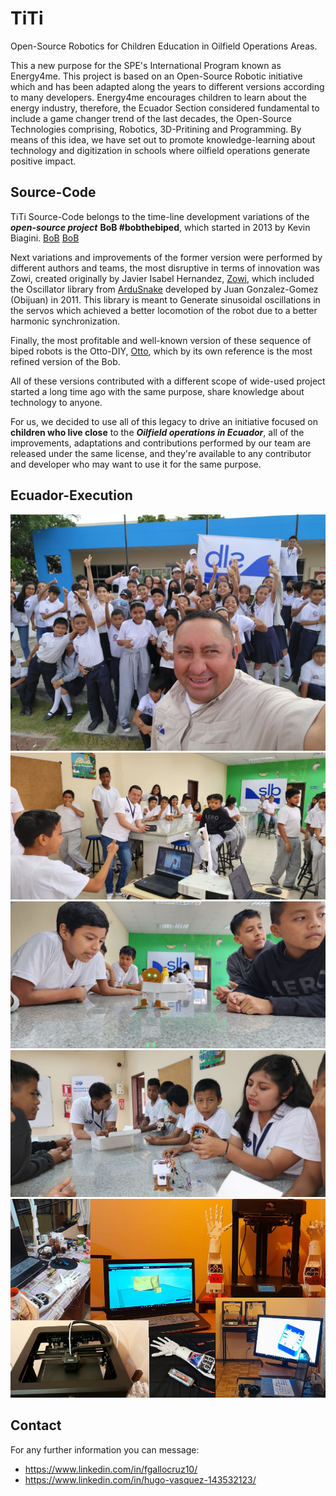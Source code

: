 # TiTi
Open-Source Robotics for Children Education in Oilfield Operations Areas.

This a new purpose for the SPE's International Program known as Energy4me. This project is based on an Open-Source Robotic initiative which and has been adapted along the years to different versions according to many developers. 
Energy4me encourages children to learn about the energy industry, therefore, the Ecuador Section considered fundamental to include a game changer trend of the last decades, the Open-Source Technologies comprising, Robotics, 3D-Pritining and Programming. 
By means of this idea, we have set out to promote knowledge-learning about technology and digitization in schools where oilfield operations generate positive impact. 

## Source-Code
TiTi Source-Code belongs to the time-line development variations of the ***open-source project*** **BoB
#bobthebiped**, which started in 2013 by Kevin Biagini. [BoB](https://www.personalrobots.biz/bob-the-biped-robot/) [BoB](https://www.thingiverse.com/k120189/designs)

Next variations and improvements of the former version were performed by different authors and teams, the most disruptive in terms of innovation was Zowi, created originally by Javier Isabel Hernandez, [Zowi](https://github.com/JavierIH/zowi), which included the Oscillator library from [ArduSnake](https://github.com/Obijuan/ArduSnake/tree/master/ArduSnake) developed by Juan Gonzalez-Gomez (Obijuan) in 2011. This library is meant to Generate sinusoidal oscillations in the servos which achieved a better locomotion of the robot due to a better harmonic synchronization.


Finally, the most profitable and well-known version of these sequence of biped robots is the Otto-DIY, [Otto](https://wikifactory.com/+OttoDIY/otto-diy), which by its own reference is the most refined version of the Bob. 

All of these versions contributed with a different scope of wide-used project started a long time ago with the same purpose, share knowledge about technology to anyone. 

For us, we decided to use all of this legacy to drive an initiative focused on **children who live close** to the ***Oilfield operations in Ecuador***, all of the improvements, adaptations and contributions performed by our team are released under the same license, and they're available to any contributor and developer who may want to use it 
for the same purpose. 

## Ecuador-Execution

![Ecuador-Execution](https://github.com/Ecuador-SPE/TiTi/blob/main/Ecuador-Execution/E4me-Coca%20(3).jpeg)
![Ecuador-Execution](https://github.com/Ecuador-SPE/TiTi/blob/main/Ecuador-Execution/E4me-Coca%20(5).jpeg)
![Ecuador-Execution](https://github.com/Ecuador-SPE/TiTi/blob/main/Ecuador-Execution/E4me-Coca%20(6).jpeg)
![Ecuador-Execution](https://github.com/Ecuador-SPE/TiTi/blob/main/Ecuador-Execution/E4me-Coca%20(10).jpeg)
![Ecuador-Execution](https://github.com/Ecuador-SPE/TiTi/blob/main/Ecuador-Execution/E4me-Dev0.PNG)

## Contact

For any further information you can message:
 - https://www.linkedin.com/in/fgallocruz10/
 - https://www.linkedin.com/in/hugo-vasquez-143532123/

